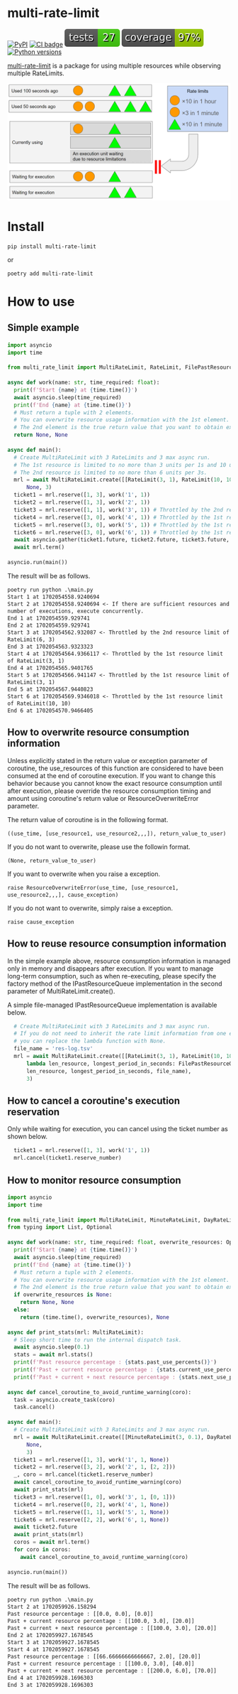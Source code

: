 multi-rate-limit
================

[![PyPI](https://img.shields.io/pypi/v/multi-rate-limit.svg)](https://pypi.python.org/pypi/multi-rate-limit)
[![CI badge](https://github.com/largetownsky/multi-rate-limit/actions/workflows/python-package.yml/badge.svg)](https://github.com/largetownsky/multi-rate-limit/actions)
![Tests](https://raw.githubusercontent.com/largetownsky/multi-rate-limit/main/tests.svg)
![Code coverage](https://raw.githubusercontent.com/largetownsky/multi-rate-limit/main/coverage.svg)
[![Python versions](https://img.shields.io/pypi/pyversions/multi-rate-limit.svg)](https://github.com/largetownsky/multi-rate-limit)


[multi-rate-limit](https://largetownsky.github.io/multi-rate-limit/) is a package for using multiple resources while observing multiple RateLimits.

![multi-rate-limit image](https://raw.githubusercontent.com/largetownsky/multi-rate-limit/main/multi-rate-limit.png)

# Install

```
pip install multi-rate-limit
```
or
```
poetry add multi-rate-limit
```

# How to use

## Simple example

```py:main.py
import asyncio
import time

from multi_rate_limit import MultiRateLimit, RateLimit, FilePastResourceQueue

async def work(name: str, time_required: float):
  print(f'Start {name} at {time.time()}')
  await asyncio.sleep(time_required)
  print(f'End {name} at {time.time()}')
  # Must return a tuple with 2 elements.
  # You can overwrite resource usage information with the 1st element.
  # The 2nd element is the true return value that you want to obtain externally.
  return None, None

async def main():
  # Create MultiRateLimit with 3 RateLimits and 3 max async run.
  # The 1st resource is limited to no more than 3 units per 1s and 10 units in 10s.
  # The 2nd resource is limited to no more than 6 units per 3s.
  mrl = await MultiRateLimit.create([[RateLimit(3, 1), RateLimit(10, 10)], [RateLimit(6, 3)]],
      None, 3)
  ticket1 = mrl.reserve([1, 3], work('1', 1))
  ticket2 = mrl.reserve([1, 3], work('2', 1))
  ticket3 = mrl.reserve([1, 1], work('3', 1)) # Throttled by the 2nd resource limit of RateLimit(6, 3)
  ticket4 = mrl.reserve([3, 0], work('4', 1)) # Throttled by the 1st resource limit of RateLimit(3, 1)
  ticket5 = mrl.reserve([3, 0], work('5', 1)) # Throttled by the 1st resource limit of RateLimit(3, 1)
  ticket6 = mrl.reserve([3, 0], work('6', 1)) # Throttled by the 1st resource limit of RateLimit(10, 10)
  await asyncio.gather(ticket1.future, ticket2.future, ticket3.future, ticket4.future, ticket5.future, ticket6.future)
  await mrl.term()

asyncio.run(main())
```
The result will be as follows.
```
poetry run python .\main.py
Start 1 at 1702054558.9240694
Start 2 at 1702054558.9240694 <- If there are sufficient resources and number of executions, execute concurrently.
End 1 at 1702054559.929741
End 2 at 1702054559.929741
Start 3 at 1702054562.932087 <- Throttled by the 2nd resource limit of RateLimit(6, 3)
End 3 at 1702054563.9323323
Start 4 at 1702054564.9366117 <- Throttled by the 1st resource limit of RateLimit(3, 1)
End 4 at 1702054565.9401765
Start 5 at 1702054566.941147 <- Throttled by the 1st resource limit of RateLimit(3, 1)
End 5 at 1702054567.9440823
Start 6 at 1702054569.9346018 <- Throttled by the 1st resource limit of RateLimit(10, 10)
End 6 at 1702054570.9466405
```

## How to overwrite resource consumption information

Unless explicitly stated in the return value or exception parameter of coroutine,
the use_resources of this function are considered to have been consumed at the end of coroutine execution.
If you want to change this behavior because you cannot know the exact resource consumption until after execution,
please override the resource consumption timing and amount using coroutine's return value or ResourceOverwriteError parameter.

The return value of coroutine is in the following format.
```
((use_time, [use_resource1, use_resource2,,,]), return_value_to_user)
```
If you do not want to overwrite, please use the followin format.
```
(None, return_value_to_user)
```

If you want to overwrite when you raise a exception.
```
raise ResourceOverwriteError(use_time, [use_resource1, use_resource2,,,], cause_exception)
```
If you do not want to overwrite, simply raise a exception.
```
raise cause_exception
```

## How to reuse resource consumption information

In the simple example above, resource consumption information is managed only in memory and disappears after execution.
If you want to manage long-term consumption, such as when re-executing,
please specify the factory method of the IPastResourceQueue implementation in the second parameter of MultiRateLimit.create().

A simple file-managed IPastResourceQueue implementation is available below.
```py
  # Create MultiRateLimit with 3 RateLimits and 3 max async run.
  # If you do not need to inherit the rate limit information from one execution to another via a file,
  # you can replace the lambda function with None.
  file_name = 'res-log.tsv'
  mrl = await MultiRateLimit.create([[RateLimit(3, 1), RateLimit(10, 10)], [RateLimit(6, 3)]],
      lambda len_resource, longest_period_in_seconds: FilePastResourceQueue.create(
      len_resource, longest_period_in_seconds, file_name),
      3)
```

## How to cancel a coroutine's execution reservation

Only while waiting for execution, you can cancel using the ticket number as shown below.
```py
  ticket1 = mrl.reserve([1, 3], work('1', 1))
  mrl.cancel(ticket1.reserve_number)
```

## How to monitor resource consumption

```py:main.py
import asyncio
import time

from multi_rate_limit import MultiRateLimit, MinuteRateLimit, DayRateLimit, FilePastResourceQueue
from typing import List, Optional

async def work(name: str, time_required: float, overwrite_resources: Optional[List[int]]):
  print(f'Start {name} at {time.time()}')
  await asyncio.sleep(time_required)
  print(f'End {name} at {time.time()}')
  # Must return a tuple with 2 elements.
  # You can overwrite resource usage information with the 1st element.
  # The 2nd element is the true return value that you want to obtain externally.
  if overwrite_resources is None:
    return None, None
  else:
    return (time.time(), overwrite_resources), None

async def print_stats(mrl: MultiRateLimit):
  # Sleep short time to run the internal dispatch task.
  await asyncio.sleep(0.1)
  stats = await mrl.stats()
  print(f'Past resource percentage : {stats.past_use_percents()}')
  print(f'Past + current resource percentage : {stats.current_use_percents()}')
  print(f'Past + current + next resource percentage : {stats.next_use_percents()}')

async def cancel_coroutine_to_avoid_runtime_warning(coro):
  task = asyncio.create_task(coro)
  task.cancel()

async def main():
  # Create MultiRateLimit with 3 RateLimits and 3 max async run.
  mrl = await MultiRateLimit.create([[MinuteRateLimit(3, 0.1), DayRateLimit(100)], [MinuteRateLimit(10)]],
      None,
      3)
  ticket1 = mrl.reserve([1, 3], work('1', 1, None))
  ticket2 = mrl.reserve([3, 2], work('2', 1, [2, 2]))
  _, coro = mrl.cancel(ticket1.reserve_number)
  await cancel_coroutine_to_avoid_runtime_warning(coro)
  await print_stats(mrl)
  ticket3 = mrl.reserve([1, 0], work('3', 1, [0, 1]))
  ticket4 = mrl.reserve([0, 2], work('4', 1, None))
  ticket5 = mrl.reserve([1, 1], work('5', 1, None))
  ticket6 = mrl.reserve([2, 2], work('6', 1, None))
  await ticket2.future
  await print_stats(mrl)
  coros = await mrl.term()
  for coro in coros:
    await cancel_coroutine_to_avoid_runtime_warning(coro)

asyncio.run(main())
```
The result will be as follows.
```
poetry run python .\main.py
Start 2 at 1702059926.158294
Past resource percentage : [[0.0, 0.0], [0.0]]
Past + current resource percentage : [[100.0, 3.0], [20.0]]
Past + current + next resource percentage : [[100.0, 3.0], [20.0]]
End 2 at 1702059927.1678545
Start 3 at 1702059927.1678545
Start 4 at 1702059927.1678545
Past resource percentage : [[66.66666666666667, 2.0], [20.0]]
Past + current resource percentage : [[100.0, 3.0], [40.0]]
Past + current + next resource percentage : [[200.0, 6.0], [70.0]]
End 4 at 1702059928.1696303
End 3 at 1702059928.1696303
```

